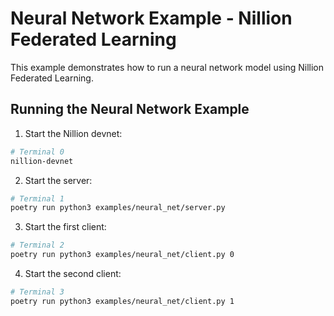 # Neural Network Example - Nillion Federated Learning

This example demonstrates how to run a neural network model using Nillion Federated Learning.

## Running the Neural Network Example

1. Start the Nillion devnet:
```bash
# Terminal 0
nillion-devnet
```

2. Start the server:
```bash
# Terminal 1
poetry run python3 examples/neural_net/server.py
```

3. Start the first client:
```bash
# Terminal 2
poetry run python3 examples/neural_net/client.py 0
```

4. Start the second client:
```bash
# Terminal 3
poetry run python3 examples/neural_net/client.py 1
```